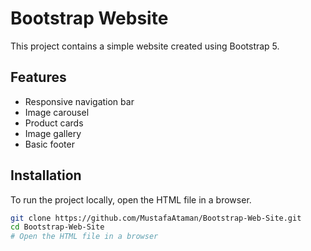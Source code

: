 # Bootstrap Website

This project contains a simple website created using Bootstrap 5.

## Features

- Responsive navigation bar
- Image carousel
- Product cards
- Image gallery
- Basic footer

## Installation

To run the project locally, open the HTML file in a browser.

```bash
git clone https://github.com/MustafaAtaman/Bootstrap-Web-Site.git
cd Bootstrap-Web-Site
# Open the HTML file in a browser
